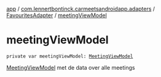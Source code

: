 [app](../../index.md) / [com.lennertbontinck.carmeetsandroidapp.adapters](../index.md) / [FavouritesAdapter](index.md) / [meetingViewModel](./meeting-view-model.md)

# meetingViewModel

`private var meetingViewModel: `[`MeetingViewModel`](../../com.lennertbontinck.carmeetsandroidapp.viewmodels/-meeting-view-model/index.md)

[MeetingViewModel](../../com.lennertbontinck.carmeetsandroidapp.viewmodels/-meeting-view-model/index.md) met de data over alle meetings

